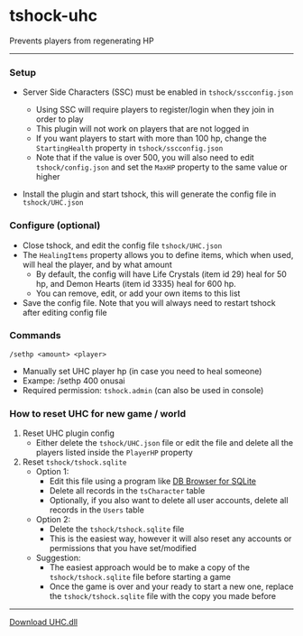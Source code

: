 # tshock-uhc
 Prevents players from regenerating HP 
 
***

### Setup
* Server Side Characters (SSC) must be enabled in `tshock/sscconfig.json`
    - Using SSC will require players to register/login when they join in order to play
    - This plugin will not work on players that are not logged in
    - If you want players to start with more than 100 hp, change the `StartingHealth` property in `tshock/sscconfig.json`
    - Note that if the value is over 500, you will also need to edit `tshock/config.json` and set the `MaxHP` property to the same value or higher

* Install the plugin and start tshock, this will generate the config file in `tshock/UHC.json`

### Configure (optional)
* Close tshock, and edit the config file `tshock/UHC.json`
* The `HealingItems` property allows you to define items, which when used, will heal the player, and by what amount
    - By default, the config will have Life Crystals (item id 29) heal for 50 hp, and Demon Hearts (item id 3335) heal for 600 hp.
    - You can remove, edit, or add your own items to this list
* Save the config file. Note that you will always need to restart tshock after editing config file

### Commands
`/sethp <amount> <player>`
* Manually set UHC player hp (in case you need to heal someone)
* Exampe: /sethp 400 onusai
* Required permission: `tshock.admin` (can also be used in console)

### How to reset UHC for new game / world
1. Reset UHC plugin config
   * Either delete the `tshock/UHC.json` file or edit the file and delete all the players listed inside the `PlayerHP` property
2. Reset `tshock/tshock.sqlite`
   * Option 1:
       - Edit this file using a program like [DB Browser for SQLite](https://sqlitebrowser.org/)
       - Delete all records in the `tsCharacter` table
       - Optionally, if you also want to delete all user accounts, delete all records in the `Users` table
   * Option 2:
      - Delete the `tshock/tshock.sqlite` file
      - This is the easiest way, however it will also reset any accounts or permissions that you have set/modified
   * Suggestion:
      - The easiest approach would be to make a copy of the `tshock/tshock.sqlite` file before starting a game
      - Once the game is over and your ready to start a new one, replace the `tshock/tshock.sqlite` file with the copy you made before

***

[Download UHC.dll](https://github.com/onusai/tshock-uhc/raw/main/bin/Debug/net6.0/UHC.dll)
